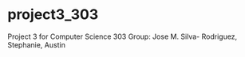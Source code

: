 # project3_303
Project 3 for Computer Science 303
Group: Jose M. Silva- Rodriguez, Stephanie, Austin
